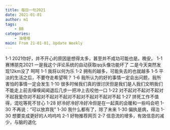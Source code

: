 ```yaml
---
title: 每日一句2021
date: 2021-01-01
author: m1
tags:
    - BB
categories:
    - 浊喳喳
main: From 21-01-01, Update Weekly
---
```

1-1 2021你好，并不开心的原因是想得太多，甚至并不成功可能也是。晚安。
1-1 赛博朋克2021 一是我这个评论系统的自动获取qq头像功能坏了 二是今天突然发现12km没了 呵呵
1-1 我将以何为乐
1-2 拥有的越多，可能失去的也就越多
1-5 平淡的生活之后，不要夺走希望啊？
1-6 我所认为的好的事情一定会出问题，我所害怕的事情一定会发生
1-10 很多时候我们真的很讨厌但是我们是人我们文明我们不能走上前去嗅嗅闻闻退后几步一把冲上去咬他一口
1-22 对不起对不起对不起对不起我爱你对不起对不起对不起对不起对不起对不起对不起
1-27 拼死工作不值得，混吃等死不甘心
1-28 好冷好冷好冷好冷但是在一起真的会暖和一些吗会吧
1-30 不再说：“可以放弃我”
1-30 我什么都有了，除了未来
1-30 偏执是病，得治
1-30 想要变成更好的人呜呜呜
2-1 好物推荐网页
2-7 信息流的增多，有效信息的减少，与脑的退化